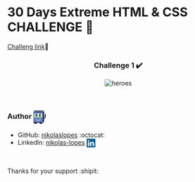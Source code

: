 # 30 Days Extreme HTML &amp; CSS CHALLENGE 🤯

[Challeng link](https://dev.to/somanathgoudar/30dayschallenge-30-days-extreme-html-css-challenge-50k1)🎈

<h3 align="center">Challenge 1 ✔️</h3>

<p align="center"> <img src="https://github.com/nikolaslopes/30DaysChallenge/blob/main/Challenge-1/assets/glowing_button.gif" alt="heroes" height="250"> </p>

</br>

### Author <img src="github-default-assets/tic-computer-icon.svg" alt="docker" align="center" height="30">

- GitHub: [nikolaslopes](https://github.com/nikolaslopes) :octocat:
- LinkedIn: [nikolas-lopes](https://www.linkedin.com/in/nikolas-lopes-b06524209/) <img src="github-default-assets/linkedin-icon.svg" alt="linkedin" align="center" height="20">

<br>

<p>Thanks for your support :shipit:

